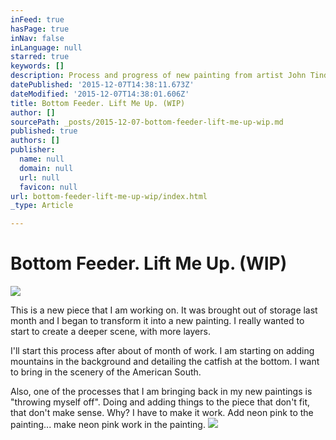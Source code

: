 ```yaml
---
inFeed: true
hasPage: true
inNav: false
inLanguage: null
starred: true
keywords: []
description: Process and progress of new painting from artist John Tindel.
datePublished: '2015-12-07T14:38:11.673Z'
dateModified: '2015-12-07T14:38:01.606Z'
title: Bottom Feeder. Lift Me Up. (WIP)
author: []
sourcePath: _posts/2015-12-07-bottom-feeder-lift-me-up-wip.md
published: true
authors: []
publisher:
  name: null
  domain: null
  url: null
  favicon: null
url: bottom-feeder-lift-me-up-wip/index.html
_type: Article

---
```

# Bottom Feeder. Lift Me Up. (WIP)
![](https://s3-us-west-2.amazonaws.com/the-grid-img/p/c52bc70e07d66165e0aa31a9857ecbbf16999754.jpg)

This is a new piece that I am working on. It was brought out of storage last month and I began to transform it into a new painting. I really wanted to start to create a deeper scene, with more layers.

I'll start this process after about of month of work. I am starting on adding mountains in the background and detailing the catfish at the bottom. I want to bring in the scenery of the American South.

Also, one of the processes that I am bringing back in my new paintings is "throwing myself off". Doing and adding things to the piece that don't fit, that don't make sense. Why? I have to make it work. Add neon pink to the painting... make neon pink work in the painting.
![](https://s3-us-west-2.amazonaws.com/the-grid-img/p/e5f7fb2c4241aa92ae107d28a620eb9a301035e1.jpg)